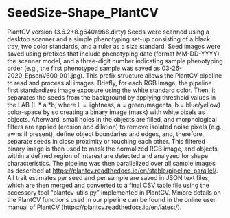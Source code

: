 # SeedSize-Shape_PlantCV
PlantCV version (3.6.2+8.g640a968.dirty)  Seeds were scanned using a desktop scanner and a simple phenotyping set-up consisting of a black tray, two color standards, and a ruler as a size standard.  Seed images were saved using prefixes that include phenotyping date (format MM-DD-YYYY), the scanner model, and a three-digit number indicating sample phenotyping order (e.g., the first phenotyped sample was saved as 03-26-2020_EpsonV600_001.jpg). This prefix structure allows the PlantCV pipeline to read and process all images.  Briefly, for each RGB image, the pipeline first standardizes image exposure using the white standard color. Then, it separates the seeds from the background by applying threshold values in the LAB (L * a *b; where L = lightness, a = green/magenta, b = blue/yellow) color-space by so creating a binary image (mask) with white pixels as objects. Afterward, small holes in the objects are filled, and morphological filters are applied (erosion and dilation) to remove isolated noise pixels (e.g., awns if present), define object boundaries and edges, and, therefore, separate seeds in close proximity or touching each other. This filtered binary image is then used to mask the normalized RGB image, and objects within a defined region of interest are detected and analyzed for shape characteristics.  The pipeline was then parallelized over all sample images as described at https://plantcv.readthedocs.io/en/stable/pipeline_parallel/. All trait estimates per seed and per sample are saved in JSON text files, which are then merged and converted to a final CSV table file using the accessory tool “plantcv-utils.py” implemented in PlantCV.  Mmore details on the PlantCV functions used in our pipeline can be found in the online user manual of PlantCV (https://plantcv.readthedocs.io/en/latest/).

